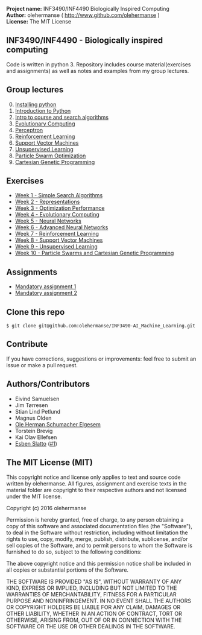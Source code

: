 **Project name:** INF3490/INF4490 Biologically Inspired Computing<br>
**Author:** olehermanse ( http://www.github.com/olehermanse )<br>
**License:** The MIT License<br>

## INF3490/INF4490 - Biologically inspired computing
Code is written in python 3.
Repository includes course material(exercises and assignments) as well as notes and examples from my group lectures.

## Group lectures
<ol start="0">
  <li><a href="./group_lectures/00_setup">Installing python</a><br></li>
  <li><a href="./group_lectures/01_intro">Introduction to Python</a><br></li>
  <li><a href="./group_lectures/02_search">Intro to course and search algorithms</a></li>
  <li><a href="./group_lectures/03_evolution">Evolutionary Computing</a></li>
  <li><a href="./group_lectures/04_mlp">Perceptron</a></li>
  <li><a href="./group_lectures/05_reinforce">Reinforcement Learning</a></li>
  <li><a href="./group_lectures/06_svm">Support Vector Machines</a></li>
  <li><a href="./group_lectures/07_unsupervised">Unsupervised Learning</a></li>
  <li><a href="./group_lectures/08_swarm">Particle Swarm Optimization</a></li>
  <li><a href="./group_lectures/09_cartesian">Cartesian Genetic Programming</a></li>
</ol>

## Exercises
* [Week 1 - Simple Search Algorithms](./material/week1)
* [Week 2 - Representations](./material/week2)
* [Week 3 - Optimization Performance](./material/week3)
* [Week 4 - Evolutionary Computing](./material/week4)
* [Week 5 - Neural Networks](./material/week5)
* [Week 6 - Advanced Neural Networks](./material/week6)
* [Week 7 - Reinforcement Learning](./material/week7)
* [Week 8 - Support Vector Machines](./material/week8)
* [Week 9 - Unsupervised Learning](./material/week9)
* [Week 10 - Particle Swarms and Cartesian Genetic Programming](./material/week10)

## Assignments
* [Mandatory assignment 1](./material/assignment1)
* [Mandatory assignment 2](./material/assignment2)

## Clone this repo
```
$ git clone git@github.com:olehermanse/INF3490-AI_Machine_Learning.git
```

## Contribute
If you have corrections, suggestions or improvements: feel free to submit an
issue or make a pull request.

## Authors/Contributors
* Eivind Samuelsen
* Jim Tørresen
* Stian Lind Petlund
* Magnus Olden
* [Ole Herman Schumacher Elgesem](https://github.com/olehermanse)
* Torstein Brevig
* Kai Olav Ellefsen
* [Esben Slatto](https://github.com/esb1) ([#1](https://github.com/olehermanse/INF3490-AI_Machine_Learning/issues/1))

## The MIT License (MIT)

This copyright notice and license only applies to text and source code
written by olehermanse. All figures, assignment and exercise texts in the
material folder are copyright to their respective authors and not licensed
under the MIT license.

Copyright (c) 2016 olehermanse<br>

Permission is hereby granted, free of charge, to any person obtaining a copy
of this software and associated documentation files (the "Software"), to deal
in the Software without restriction, including without limitation the rights
to use, copy, modify, merge, publish, distribute, sublicense, and/or sell
copies of the Software, and to permit persons to whom the Software is
furnished to do so, subject to the following conditions:<br>

The above copyright notice and this permission notice shall be included in
all copies or substantial portions of the Software.<br>

THE SOFTWARE IS PROVIDED "AS IS", WITHOUT WARRANTY OF ANY KIND, EXPRESS OR
IMPLIED, INCLUDING BUT NOT LIMITED TO THE WARRANTIES OF MERCHANTABILITY,
FITNESS FOR A PARTICULAR PURPOSE AND NONINFRINGEMENT. IN NO EVENT SHALL THE
AUTHORS OR COPYRIGHT HOLDERS BE LIABLE FOR ANY CLAIM, DAMAGES OR OTHER
LIABILITY, WHETHER IN AN ACTION OF CONTRACT, TORT OR OTHERWISE, ARISING FROM,
OUT OF OR IN CONNECTION WITH THE SOFTWARE OR THE USE OR OTHER DEALINGS IN
THE SOFTWARE.<br>
<br>
